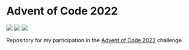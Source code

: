 # Advent of Code 2022

![](https://img.shields.io/badge/Day%20📅-14-blue)
![](https://img.shields.io/badge/Stars%20⭐-26-yellow)
![](https://img.shields.io/badge/Days%20Completed%20✅-13-darkgreen)

Repository for my participation in the [Advent of Code 2022](https://adventofcode.com/2022) challenge.

